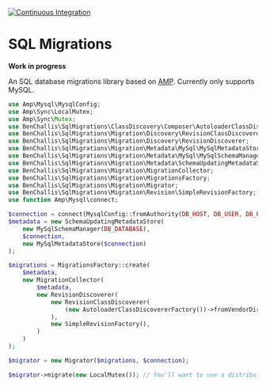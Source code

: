 [![Continuous Integration](https://github.com/ben-challis/sql-migrations/actions/workflows/ci.yaml/badge.svg)](https://github.com/ben-challis/sql-migrations/actions/workflows/ci.yaml)

# SQL Migrations

**Work in progress**

An SQL database migrations library based on [AMP](https://amphp.org). Currently only supports MySQL.

```php
use Amp\Mysql\MysqlConfig;
use Amp\Sync\LocalMutex;
use Amp\Sync\Mutex;
use BenChallis\SqlMigrations\ClassDiscovery\Composer\AutoloaderClassDiscovererFactory;
use BenChallis\SqlMigrations\Migration\Discovery\RevisionClassDiscoverer;
use BenChallis\SqlMigrations\Migration\Discovery\RevisionDiscoverer;
use BenChallis\SqlMigrations\Migration\Metadata\MySql\MySqlMetadataStore;
use BenChallis\SqlMigrations\Migration\Metadata\MySql\MySqlSchemaManager;
use BenChallis\SqlMigrations\Migration\Metadata\SchemaUpdatingMetadataStore;
use BenChallis\SqlMigrations\Migration\MigrationCollector;
use BenChallis\SqlMigrations\Migration\MigrationsFactory;
use BenChallis\SqlMigrations\Migration\Migrator;
use BenChallis\SqlMigrations\Migration\Revision\SimpleRevisionFactory;
use function Amp\Mysql\connect;

$connection = connect(MysqlConfig::fromAuthority(DB_HOST, DB_USER, DB_PASS, DB_DATABASE));
$metadata = new SchemaUpdatingMetadataStore(
    new MySqlSchemaManager(DB_DATABASE), 
    $connection, 
    new MySqlMetadataStore($connection)
);

$migrations = MigrationsFactory::create(
    $metadata,
    new MigrationCollector(
        $metadata, 
        new RevisionDiscoverer(
            new RevisionClassDiscoverer(
                (new AutoloaderClassDiscovererFactory())->fromVendorDirectory(__DIR__.'/vendor')
            ),
            new SimpleRevisionFactory(),
        )
    )
);

$migrator = new Migrator($migrations, $connection);

$migrator->migrate(new LocalMutex()); // You'll want to use a distributed (i.e. Redis) lock instead here.
```
